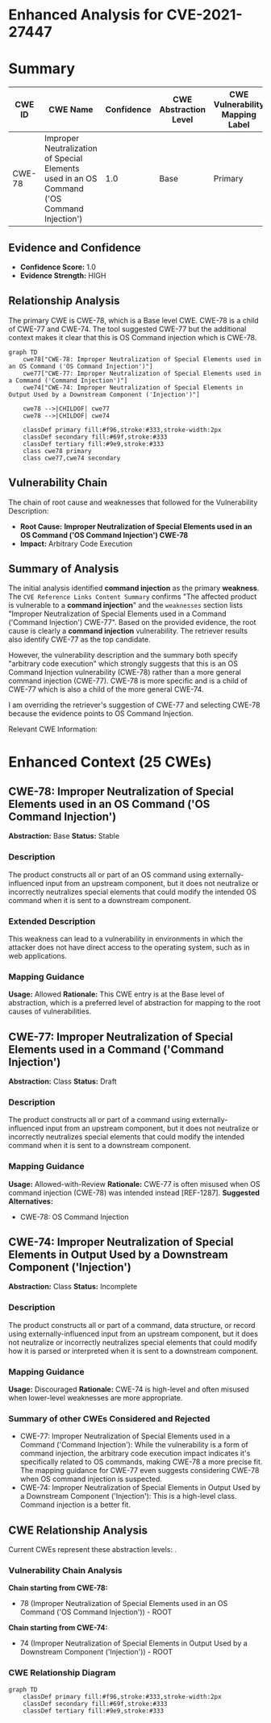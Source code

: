 # Enhanced Analysis for CVE-2021-27447

# Summary

| CWE ID | CWE Name | Confidence | CWE Abstraction Level | CWE Vulnerability Mapping Label | CWE-Vulnerability Mapping Notes |
|---|---|---|---|---|---|
| CWE-78 | Improper Neutralization of Special Elements used in an OS Command ('OS Command Injection') | 1.0 | Base | Primary | Allowed |

## Evidence and Confidence

*   **Confidence Score:** 1.0
*   **Evidence Strength:** HIGH

## Relationship Analysis

The primary CWE is CWE-78, which is a Base level CWE. CWE-78 is a child of CWE-77 and CWE-74. The tool suggested CWE-77 but the additional context makes it clear that this is OS Command injection which is CWE-78.

```mermaid
graph TD
    cwe78["CWE-78: Improper Neutralization of Special Elements used in an OS Command ('OS Command Injection')"]
    cwe77["CWE-77: Improper Neutralization of Special Elements used in a Command ('Command Injection')"]
    cwe74["CWE-74: Improper Neutralization of Special Elements in Output Used by a Downstream Component ('Injection')"]

    cwe78 -->|CHILDOF| cwe77
    cwe78 -->|CHILDOF| cwe74

    classDef primary fill:#f96,stroke:#333,stroke-width:2px
    classDef secondary fill:#69f,stroke:#333
    classDef tertiary fill:#9e9,stroke:#333
    class cwe78 primary
    class cwe77,cwe74 secondary
```

## Vulnerability Chain

The chain of root cause and weaknesses that followed for the Vulnerability Description:
  - **Root Cause:** **Improper Neutralization of Special Elements used in an OS Command ('OS Command Injection') CWE-78**
  - **Impact:** Arbitrary Code Execution

## Summary of Analysis

The initial analysis identified **command injection** as the primary **weakness**. The `CVE Reference Links Content Summary` confirms "The affected product is vulnerable to a **command injection**" and the `weaknesses` section lists "Improper Neutralization of Special Elements used in a Command ('Command Injection') CWE-77". Based on the provided evidence, the root cause is clearly a **command injection** vulnerability. The retriever results also identify CWE-77 as the top candidate.

However, the vulnerability description and the summary both specify "arbitrary code execution" which strongly suggests that this is an OS Command Injection vulnerability (CWE-78) rather than a more general command injection (CWE-77). CWE-78 is more specific and is a child of CWE-77 which is also a child of the more general CWE-74.

I am overriding the retriever's suggestion of CWE-77 and selecting CWE-78 because the evidence points to OS Command Injection.

Relevant CWE Information:

# Enhanced Context (25 CWEs)

## CWE-78: Improper Neutralization of Special Elements used in an OS Command ('OS Command Injection')
**Abstraction:** Base
**Status:** Stable

### Description
The product constructs all or part of an OS command using externally-influenced input from an upstream component, but it does not neutralize or incorrectly neutralizes special elements that could modify the intended OS command when it is sent to a downstream component.

### Extended Description

This weakness can lead to a vulnerability in environments in which the attacker does not have direct access to the operating system, such as in web applications.

### Mapping Guidance
**Usage:** Allowed
**Rationale:** This CWE entry is at the Base level of abstraction, which is a preferred level of abstraction for mapping to the root causes of vulnerabilities.

## CWE-77: Improper Neutralization of Special Elements used in a Command ('Command Injection')
**Abstraction:** Class
**Status:** Draft

### Description
The product constructs all or part of a command using externally-influenced input from an upstream component, but it does not neutralize or incorrectly neutralizes special elements that could modify the intended command when it is sent to a downstream component.

### Mapping Guidance
**Usage:** Allowed-with-Review
**Rationale:** CWE-77 is often misused when OS command injection (CWE-78) was intended instead [REF-1287].
**Suggested Alternatives:**
- CWE-78: OS Command Injection

## CWE-74: Improper Neutralization of Special Elements in Output Used by a Downstream Component ('Injection')
**Abstraction:** Class
**Status:** Incomplete

### Description
The product constructs all or part of a command, data structure, or record using externally-influenced input from an upstream component, but it does not neutralize or incorrectly neutralizes special elements that could modify how it is parsed or interpreted when it is sent to a downstream component.

### Mapping Guidance
**Usage:** Discouraged
**Rationale:** CWE-74 is high-level and often misused when lower-level weaknesses are more appropriate.

### Summary of other CWEs Considered and Rejected
- CWE-77: Improper Neutralization of Special Elements used in a Command ('Command Injection'): While the vulnerability is a form of command injection, the arbitrary code execution impact indicates it's specifically related to OS commands, making CWE-78 a more precise fit. The mapping guidance for CWE-77 even suggests considering CWE-78 when OS command injection is suspected.
- CWE-74: Improper Neutralization of Special Elements in Output Used by a Downstream Component ('Injection'): This is a high-level class. Command injection is a better fit.


## CWE Relationship Analysis

Current CWEs represent these abstraction levels: .


### Vulnerability Chain Analysis

**Chain starting from CWE-78:**
- 78 (Improper Neutralization of Special Elements used in an OS Command ('OS Command Injection')) - ROOT


**Chain starting from CWE-74:**
- 74 (Improper Neutralization of Special Elements in Output Used by a Downstream Component ('Injection')) - ROOT



### CWE Relationship Diagram

```mermaid
graph TD
    classDef primary fill:#f96,stroke:#333,stroke-width:2px
    classDef secondary fill:#69f,stroke:#333
    classDef tertiary fill:#9e9,stroke:#333
```